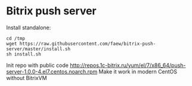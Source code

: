 # Bitrix push server

Install standalone:
```bush
cd /tmp
wget https://raw.githubusercontent.com/faew/bitrix-push-server/master/install.sh
sh install.sh
```

Init repo with public code
http://repos.1c-bitrix.ru/yum/el/7/x86_64/push-server-1.0.0-4.el7.centos.noarch.rpm
Make it work in modern CentOS without BitrixVM
